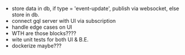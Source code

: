 - store data in db, if type = 'event-update', publish via websocket, else store in db.
- connect gql server with UI via subscription
- handle edge cases on UI
- WTH are those blocks????
- wite unit tests for both UI & B.E.
- dockerize maybe???
